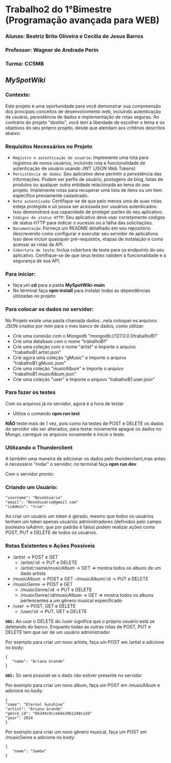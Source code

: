 # Trabalho2 do 1°Bimestre (Programação avançada para WEB)

### Alunas: Beatriz Brito Oliveira e Cecilia de Jesus Barros
### Professor: Wagner de Andrade Perin
### Turma: CC5MB

## _MySpotWiki_
### Contexto:

Este projeto é uma oportunidade para você demonstrar sua compreensão dos principais
conceitos de desenvolvimento web, incluindo autenticação de usuário, persistência de
dados e implementação de rotas seguras. Ao contrário do projeto "dositio", você tem a
liberdade de escolher o tema e os objetivos do seu próprio projeto, desde que atendam aos
critérios descritos abaixo:

### Requisitos Necessários no Projeto
- `Registro e autenticação do usuário`: Implemente uma rota para registros de novos
usuários, incluindo rota e funcionalidade de autenticação de usuário usando JWT
(JSON Web Tokens)
- `Persistência de dados`: Seu aplicativo deve permitir a persistência das
informações. Podem ser perfis de usuário, postagens de blog, listas de produtos ou
qualquer outra entidade relacionada ao tema do seu projeto. Implemente rotas para
recuperar uma lista de itens ou um item específico previamente cadastrado.
- `Rota autenticada`: Certifique-se de que pelo menos uma de suas rotas esteja
protegida e só possa ser acessada por usuários autenticados. Isso demonstrará sua
capacidade de proteger partes do seu aplicativo.
- `Códigos de status HTTP`: Seu aplicativo deve usar corretamente códigos de status
HTTP para indicar o sucesso ou a falha das solicitações.
- `Documentação`: Forneça um README detalhado em seu repositório descrevendo
como configurar e executar seu servidor de aplicativos. Isso deve incluir quaisquer
pré-requisitos, etapas de instalação e como acessar as rotas da API.
- `Cobertura de teste`: Inclua cobertura de teste para os endpoints do seu aplicativo.
Certifique-se de que seus testes validem a funcionalidade e a segurança de sua API.

### Para iniciar:
- faça um **cd** para a pasta **MySpotWiki-main**
- No terminal faça **npm install** para instalar todas as dependências utilizadas no projeto

### Para colocar os dados no servidor:
No Projeto existe uma pasta chamada dados...nela coloquei os arquivos JSON criados por mim para o meu banco de dados, como utilizar:
- Crie uma conexão com o Mongodb "mongodb://127.0.0.1/trabalhoB1"
- Crie uma database com o nome "trabalhoB1"
- Crie uma coleção com o nome "artist" e Importe o arquivo "trabalhoB1.artist.json"
- Crie agora uma coleção "gMusic" e Importe o arquivo "trabalhoB1.gMusic.json"
- Crie uma coleção "musicAlbum" e Importe o arquivo "trabalhoB1.musicAlbum.json"
- Crie uma coleção "user" e Importe o arquivo "trabalhoB1.user.json"

### Para fazer os testes
Com os arquivos já no servidor, agora é a hora de testar
- Utilize o comando **npm run test**
  
**NÃO** teste mais de 1 vez, pois como há testes de POST e DELETE os dados do servidor vão ser alterados, para testar novamente apague os dados no Mongo, carregue os arquivos novamente e inicie o teste.

### Utilizando o Thunderclient
A também uma maneira de adicionar os dados pelo thunderclient,mas antes é necessário "rodar" o servidor, no terminal faça **npm run dev**.

Com o servidor pronto:

### Criando um Usuário:
````
"username": "NovoUsuário"  
"email": "NovoUsuário@gmail.com"
"isAdmin": "true"

````
Ao criar um usuário um token é gerado, mesmo que todos os usuários tenham um token apenas usuários administradores (definidos pelo campo booleano isAdmin, que por padrão é falso) podem realizar ações como POST, PUT e DELETE de todos os usuários.

### Rotas Existentes e Ações Possíveis
- /artist -> POST e GET
  - /artist/:id -> PUT e DELETE 
  - /artist/:name/musicAlbum -> GET => mostra todos os albuns de um dado artista
- /musicAlbum -> POST e GET
  -/musicAlbum/:id -> PUT e DELETE
- /musicGenre -> POST e GET
  - /musicGenre/:id -> PUT e DELETE
  - /musicGenre/:id/musicAlbum -> GET => mostra todos os albuns pertencentes a um gênero musical especificado
- /user -> POST, GET e DELETE
  - /user/:id -> PUT, GET e DELETE

    
**`OBS:`** Ao usar o DELETE do /user significa que o próprio usuário está se deletando do banco. Enquanto todas as outras rotas de POST, PUT e DELETE tem que ser de um usuário administrador

Por exemplo para criar um novo artista, faça um POST em /artist e adicione no body:
````
{
   "name": "Ariana Grande"
}
```` 
**`OBS:`** Só será possível se o dado não estiver presente no servidor

Por exemplo para criar um novo álbum, faça um POST em /musicAlbum e adicione no body:
````
{
"name": "Eternal Sunshine"
"artist": "Ariana Grande"
"genre_id": "66244c9cce6de20b1248ca39"
"year": 2024
}
````
Por exemplo para criar um novo gênero musical, faça um POST em /musicGenre e adicione no body:
````
{
   "name": "Samba"
}
````
